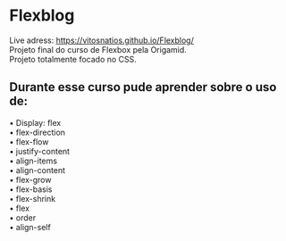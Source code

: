 # Flexblog
Live adress: https://vitosnatios.github.io/Flexblog/ \
Projeto final do curso de Flexbox pela Origamid. \
Projeto totalmente focado no CSS. 

## Durante esse curso pude aprender sobre o uso de: 
• Display: flex \
• flex-direction \
• flex-flow \
• justify-content \
• align-items \
• align-content \
• flex-grow \
• flex-basis \
• flex-shrink \
• flex \
• order \
• align-self 
